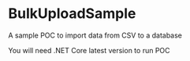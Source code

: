# BulkUploadSample
A sample POC to import data from CSV to a database

You will need .NET Core latest version to run POC
